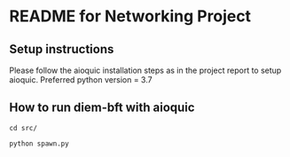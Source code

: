 # README for Networking Project

## Setup instructions

Please follow the aioquic installation steps as in the project report to setup aioquic.
Preferred python version = 3.7

## How to run diem-bft with aioquic

`cd src/`

`python spawn.py`

